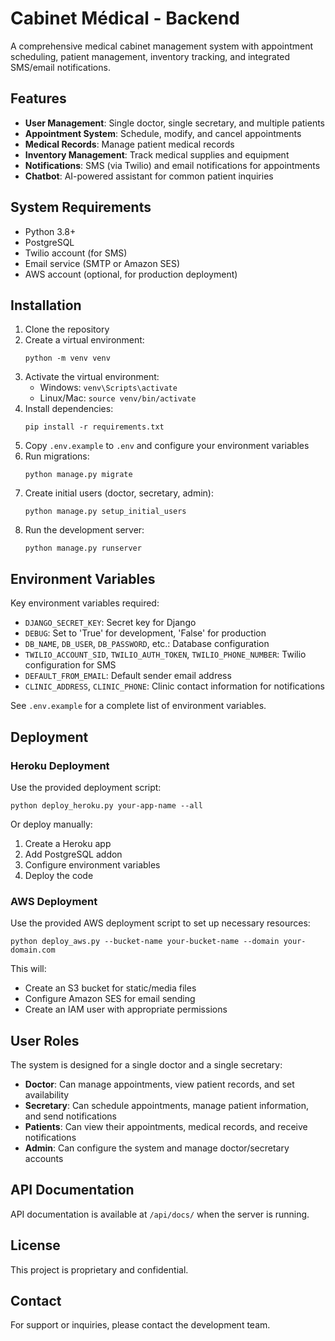# Cabinet Médical - Backend

A comprehensive medical cabinet management system with appointment scheduling, patient management, inventory tracking, and integrated SMS/email notifications.

## Features

- **User Management**: Single doctor, single secretary, and multiple patients
- **Appointment System**: Schedule, modify, and cancel appointments
- **Medical Records**: Manage patient medical records
- **Inventory Management**: Track medical supplies and equipment
- **Notifications**: SMS (via Twilio) and email notifications for appointments
- **Chatbot**: AI-powered assistant for common patient inquiries

## System Requirements

- Python 3.8+
- PostgreSQL
- Twilio account (for SMS)
- Email service (SMTP or Amazon SES)
- AWS account (optional, for production deployment)

## Installation

1. Clone the repository
2. Create a virtual environment:
   ```
   python -m venv venv
   ```
3. Activate the virtual environment:
   - Windows: `venv\Scripts\activate`
   - Linux/Mac: `source venv/bin/activate`
4. Install dependencies:
   ```
   pip install -r requirements.txt
   ```
5. Copy `.env.example` to `.env` and configure your environment variables
6. Run migrations:
   ```
   python manage.py migrate
   ```
7. Create initial users (doctor, secretary, admin):
   ```
   python manage.py setup_initial_users
   ```
8. Run the development server:
   ```
   python manage.py runserver
   ```

## Environment Variables

Key environment variables required:

- `DJANGO_SECRET_KEY`: Secret key for Django
- `DEBUG`: Set to 'True' for development, 'False' for production
- `DB_NAME`, `DB_USER`, `DB_PASSWORD`, etc.: Database configuration
- `TWILIO_ACCOUNT_SID`, `TWILIO_AUTH_TOKEN`, `TWILIO_PHONE_NUMBER`: Twilio configuration for SMS
- `DEFAULT_FROM_EMAIL`: Default sender email address
- `CLINIC_ADDRESS`, `CLINIC_PHONE`: Clinic contact information for notifications

See `.env.example` for a complete list of environment variables.

## Deployment

### Heroku Deployment

Use the provided deployment script:

```
python deploy_heroku.py your-app-name --all
```

Or deploy manually:

1. Create a Heroku app
2. Add PostgreSQL addon
3. Configure environment variables
4. Deploy the code

### AWS Deployment

Use the provided AWS deployment script to set up necessary resources:

```
python deploy_aws.py --bucket-name your-bucket-name --domain your-domain.com
```

This will:
- Create an S3 bucket for static/media files
- Configure Amazon SES for email sending
- Create an IAM user with appropriate permissions

## User Roles

The system is designed for a single doctor and a single secretary:

- **Doctor**: Can manage appointments, view patient records, and set availability
- **Secretary**: Can schedule appointments, manage patient information, and send notifications
- **Patients**: Can view their appointments, medical records, and receive notifications
- **Admin**: Can configure the system and manage doctor/secretary accounts

## API Documentation

API documentation is available at `/api/docs/` when the server is running.

## License

This project is proprietary and confidential.

## Contact

For support or inquiries, please contact the development team.
